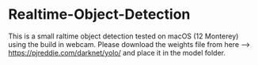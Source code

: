 # Realtime-Object-Detection

This is a small raltime object detection tested on macOS (12 Monterey) using the build in webcam. Please download the weights file from here --> https://pjreddie.com/darknet/yolo/ and place it in the model folder.
